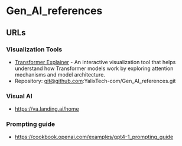# Gen_AI_references

## URLs

### Visualization Tools
- [Transformer Explainer](https://poloclub.github.io/transformer-explainer/) - An interactive visualization tool that helps understand how Transformer models work by exploring attention mechanisms and model architecture.
- Repository: git@github.com:YalixTech-com/Gen_AI_references.git

### Visual AI
- https://va.landing.ai/home

### Prompting guide
- https://cookbook.openai.com/examples/gpt4-1_prompting_guide
